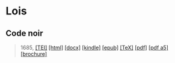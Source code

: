 # Lois
## Code noir

> 1685,  <a title="Source XML/TEI" class="mime48 tei" href="https://hurlus.github.io/tei/loi1685_code-noir.xml">[TEI]</a>  <a title="HTML une page" class="mime48 html" href="https://hurlus.github.io/loi1685_code-noir/loi1685_code-noir.html">[html]</a>  <a title="Bureautique (LibreOffice, MS.Word)" class="mime48 docx" href="https://hurlus.github.io/loi1685_code-noir/loi1685_code-noir.docx">[docx]</a>  <a title="Amazon.kindle" class="mime48 mobi" href="https://hurlus.github.io/loi1685_code-noir/loi1685_code-noir.mobi">[kindle]</a>  <a title="EPUB, pour liseuses et téléphones" class="mime48 epub" href="https://hurlus.github.io/loi1685_code-noir/loi1685_code-noir.epub">[epub]</a>  <a title="LaTeX" class="mime48 tex" href="https://hurlus.github.io/loi1685_code-noir/loi1685_code-noir.tex">[TeX]</a>  <a title="PDF à imprimer, A4 2 colonnes" class="mime48 pdf" href="https://hurlus.github.io/loi1685_code-noir/loi1685_code-noir.pdf">[pdf]</a>  <a title="PDF à lire, A5 une colonne" class="mime48 a5" href="https://hurlus.github.io/loi1685_code-noir/loi1685_code-noir_a5.pdf">[pdf a5]</a>  <a title="Brochure à agrafer, pdf imposé pour imprimante recto/verso" class="mime48 brochure" href="https://hurlus.github.io/loi1685_code-noir/loi1685_code-noir_brochure.pdf">[brochure]</a> 
